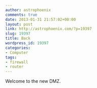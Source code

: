 ```yaml
---
author: astrophoenix
comments: true
date: 2013-01-31 21:57:02+00:00
layout: post
link: http://astrophoenix.com/?p=19397
slug: 19397
title: Back
wordpress_id: 19397
categories:
- Computer
tags:
- firewall
- router
---
```


Welcome to the new DMZ.
